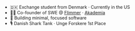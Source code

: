 - 🇩🇰 Exchange student from Denmark · Currently in the US  
- 🧑‍💻 Co-founder of SWE @ [Flimmer](https://flimmer.app) · [Akademia](https://akademia.cc)
- 🎯 Building minimal, focused software  
- 🎙️ Danish Shark Tank · Unge Forskere 1st Place
